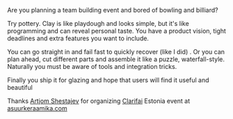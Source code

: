 Are you planning a team building event and bored of bowling and billiard?  
  
Try pottery. Clay is like playdough and looks simple, but it's like programming and can reveal personal taste. You have a product vision, tight deadlines and extra features you want to include.  
  
You can go straight in and fail fast to quickly recover (like I did) . Or you can plan ahead, cut different parts and assemble it like a puzzle, waterfall-style. Naturally you must be aware of tools and integration tricks.  
  
Finally you ship it for glazing and hope that users will find it useful and beautiful  
  
Thanks [](https://www.linkedin.com/in/ACoAAAQu52gBc0RgD6a8Rz8_SGijcY4YxpnNkq4)[Artjom Shestajev](https://www.linkedin.com/in/artjom-shestajev/) for organizing [Clarifai](https://www.linkedin.com/company/clarifai/) Estonia event at [asuurkeraamika.com](http://asuurkeraamika.com/)